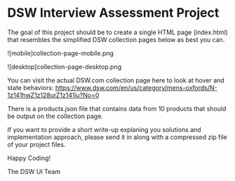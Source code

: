 # DSW Interview Assessment Project
The goal of this project should be to create a single HTML page (index.html) that resembles the simplified DSW collection pages below as best you can.

![mobile]collection-page-mobile.png

![desktop]collection-page-desktop.png

You can visit the actual DSW.com collection page here to look at hover and state behaviors:
https://www.dsw.com/en/us/category/mens-oxfords/N-1z141hwZ1z128urZ1z141ju?No=0

There is a products.json file that contains data from 10 products that should be output on the collection page.

If you want to provide a short write-up explaning you solutions and implementation approach, please send it in along with a compressed zip file of your project files.

Happy Coding!

The DSW UI Team
